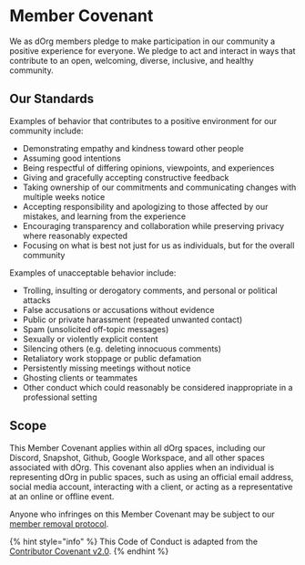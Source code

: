 # Member Covenant

We as dOrg members pledge to make participation in our community a positive experience for everyone. We pledge to act and interact in ways that contribute to an open, welcoming, diverse, inclusive, and healthy community.

## Our Standards

Examples of behavior that contributes to a positive environment for our community include:

* Demonstrating empathy and kindness toward other people
* Assuming good intentions
* Being respectful of differing opinions, viewpoints, and experiences
* Giving and gracefully accepting constructive feedback
* Taking ownership of our commitments and communicating changes with multiple weeks notice
* Accepting responsibility and apologizing to those affected by our mistakes, and learning from the experience
* Encouraging transparency and collaboration while preserving privacy where reasonably expected
* Focusing on what is best not just for us as individuals, but for the overall community

Examples of unacceptable behavior include:

* Trolling, insulting or derogatory comments, and personal or political attacks
* False accusations or accusations without evidence
* Public or private harassment (repeated unwanted contact)
* Spam (unsolicited off-topic messages)
* Sexually or violently explicit content
* Silencing others (e.g. deleting innocuous comments)
* Retaliatory work stoppage or public defamation
* Persistently missing meetings without notice
* Ghosting clients or teammates
* Other conduct which could reasonably be considered inappropriate in a professional setting

## Scope

This Member Covenant applies within all dOrg spaces, including our Discord, Snapshot, Github, Google Workspace, and all other spaces associated with dOrg. This covenant also applies when an individual is representing dOrg in public spaces, such as using an official email address, social media account, interacting with a client, or acting as a representative at an online or offline event.

Anyone who infringes on this Member Covenant may be subject to our [member removal protocol](lifecycle/removal.md#proposing-removal).

{% hint style="info" %}
This Code of Conduct is adapted from the [Contributor Covenant v2.0](http://contributor-covenant.org/version/2/0/code\_of\_conduct).
{% endhint %}
